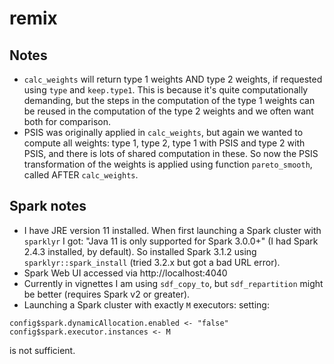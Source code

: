 # remix

## Notes

* `calc_weights` will return type 1 weights AND type 2 weights, if requested 
using `type` and `keep.type1`. This is because it's quite computationally 
demanding, but the steps in the computation of the type 1 weights can be reused 
in the computation of the type 2 weights and we often want both for comparison.
* PSIS was originally applied in `calc_weights`, but again we wanted to compute 
all weights: type 1, type 2, type 1 with PSIS and type 2 with PSIS, and there 
is lots of shared computation in these. So now the PSIS transformation of the 
weights is applied using function `pareto_smooth`, called AFTER `calc_weights`.

## Spark notes

* I have JRE version 11 installed. When first launching a Spark cluster with 
`sparklyr` I got: "Java 11 is only supported for Spark 3.0.0+" (I had Spark 
2.4.3 installed, by default). So installed Spark 3.1.2 using 
`sparklyr::spark_install` (tried 3.2.x but got a bad URL error).
* Spark Web UI accessed via http://localhost:4040
* Currently in vignettes I am using `sdf_copy_to`, but `sdf_repartition` might 
be better (requires Spark v2 or greater).
* Launching a Spark cluster with exactly `M` executors: setting:

```
config$spark.dynamicAllocation.enabled <- "false"
config$spark.executor.instances <- M
```

is not sufficient.
